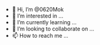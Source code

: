 - 👋 Hi, I’m @0620Mok
- 👀 I’m interested in ...
- 🌱 I’m currently learning ...
- 💞️ I’m looking to collaborate on ...
- 📫 How to reach me ...

<!---
0620Mok/0620Mok is a ✨ special ✨ repository because its `README.md` (this file) appears on your GitHub profile.
You can click the Preview link to take a look at your changes.
--->
